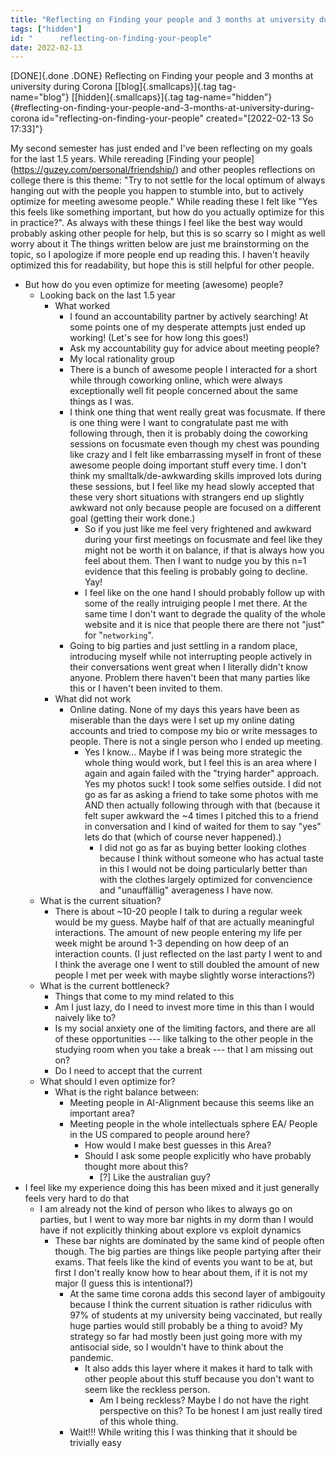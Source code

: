 ```yaml
---
title: "Reflecting on Finding your people and 3 months at university during Corona"
tags: ["hidden"]
id: "      reflecting-on-finding-your-people"
date: 2022-02-13
---
```


[DONE]{.done .DONE} Reflecting on Finding your people and 3 months at university during Corona [[blog]{.smallcaps}]{.tag tag-name="blog"} [[hidden]{.smallcaps}]{.tag tag-name="hidden"} {#reflecting-on-finding-your-people-and-3-months-at-university-during-corona id="reflecting-on-finding-your-people" created="[2022-02-13 So 17:33]"}


My second semester has just ended and I've been reflecting on my goals
for the last 1.5 years. While rereading \[Finding your
people\](<https://guzey.com/personal/friendship/>) and other peoples
reflections on college there is this theme: "Try to not settle for the
local optimum of always hanging out with the people you happen to
stumble into, but to actively optimize for meeting awesome people."
While reading these I felt like "Yes this feels like something
important, but how do you actually optimize for this in practice?". As
always with these things I feel like the best way would probably asking
other people for help, but this is so scarry so I might as well worry
about it The things written below are just me brainstorming on the
topic, so I apologize if more people end up reading this. I haven't
heavily optimized this for readability, but hope this is still helpful
for other people.

-   But how do you even optimize for meeting (awesome) people?
    -   Looking back on the last 1.5 year
        -   What worked
            -   I found an accountability partner by actively searching!
                At some points one of my desperate attempts just ended
                up working! (Let's see for how long this goes!)
            -   Ask my accountability guy for advice about meeting
                people?
            -   My local rationality group
            -   There is a bunch of awesome people I interacted for a
                short while through coworking online, which were always
                exceptionally well fit people concerned about the same
                things as I was.
            -   I think one thing that went really great was focusmate.
                If there is one thing were I want to congratulate past
                me with following through, then it is probably doing the
                coworking sessions on focusmate even though my chest was
                pounding like crazy and I felt like embarrassing myself
                in front of these awesome people doing important stuff
                every time. I don't think my smalltalk/de-awkwarding
                skills improved lots during these sessions, but I feel
                like my head slowly accepted that these very short
                situations with strangers end up slightly awkward not
                only because people are focused on a different goal
                (getting their work done.)
                -   So if you just like me feel very frightened and
                    awkward during your first meetings on focusmate and
                    feel like they might not be worth it on balance, if
                    that is always how you feel about them. Then I want
                    to nudge you by this n=1 evidence that this feeling
                    is probably going to decline. Yay!
                -   I feel like on the one hand I should probably follow
                    up with some of the really intruiging people I met
                    there. At the same time I don't want to degrade the
                    quality of the whole website and it is nice that
                    people there are there not "just" for
                    "`networking`".
            -   Going to big parties and just settling in a random
                place, introducing myself while not interrupting people
                actively in their conversations went great when I
                literally didn't know anyone. Problem there haven't
                been that many parties like this or I haven't been
                invited to them.
        -   What did not work
            -   Online dating. None of my days this years have been as
                miserable than the days were I set up my online dating
                accounts and tried to compose my bio or write messages
                to people. There is not a single person who I ended up
                meeting.
                -   Yes I know... Maybe if I was being more strategic
                    the whole thing would work, but I feel this is an
                    area where I again and again failed with the
                    "trying harder" approach. Yes my photos suck! I
                    took some selfies outside. I did not go as far as
                    asking a friend to take some photos with me AND then
                    actually following through with that (because it
                    felt super awkward the \~4 times I pitched this to a
                    friend in conversation and I kind of waited for them
                    to say "yes" lets do that (which of course never
                    happened).)
                    -   I did not go as far as buying better looking
                        clothes because I think without someone who has
                        actual taste in this I would not be doing
                        particularly better than with the clothes
                        largely optimized for convencience and
                        "unauffällig" averageness I have now.
    -   What is the current situation?
        -   There is about \~10-20 people I talk to during a regular
            week would be my guess. Maybe half of that are actually
            meaningful interactions. The amount of new people entering
            my life per week might be around 1-3 depending on how deep
            of an interaction counts. (I just reflected on the last
            party I went to and I think the average one I went to still
            doubled the amount of new people I met per week with maybe
            slightly worse interactions?)
    -   What is the current bottleneck?
        -   Things that come to my mind related to this
        -   Am I just lazy, do I need to invest more time in this than I
            would naively like to?
        -   Is my social anxiety one of the limiting factors, and there
            are all of these opportunities --- like talking to the other
            people in the studying room when you take a break --- that I
            am missing out on?
        -   Do I need to accept that the current
    -   What should I even optimize for?
        -   What is the right balance between:
            -   Meeting people in AI-Alignment because this seems like
                an important area?
            -   Meeting people in the whole intellectuals sphere EA/
                People in the US compared to people around here?
                -   How would I make best guesses in this Area?
                -   Should I ask some people explicitly who have
                    probably thought more about this?
                    -   \[?\] Like the australian guy?
-   I feel like my experience doing this has been mixed and it just
    generally feels very hard to do that
    -   I am already not the kind of person who likes to always go on
        parties, but I went to way more bar nights in my dorm than I
        would have if not explicitly thinking about explore vs exploit
        dynamics
        -   These bar nights are dominated by the same kind of people
            often though. The big parties are things like people
            partying after their exams. That feels like the kind of
            events you want to be at, but first I don't really know how
            to hear about them, if it is not my major (I guess this is
            intentional?)
            -   At the same time corona adds this second layer of
                ambigouity because I think the current situation is
                rather ridiculus with 97% of students at my university
                being vaccinated, but really huge parties would still
                probably be a thing to avoid? My strategy so far had
                mostly been just going more with my antisocial side, so
                I wouldn't have to think about the pandemic.
                -   It also adds this layer where it makes it hard to
                    talk with other people about this stuff because you
                    don't want to seem like the reckless person.
                    -   Am I being reckless? Maybe I do not have the
                        right perspective on this? To be honest I am
                        just really tired of this whole thing.
            -   Wait!!! While writing this I was thinking that it should
                be trivially easy
